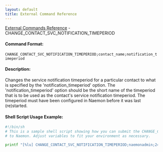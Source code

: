 ```yaml
---
layout: default
title: External Command Reference
---
```


<!--
************************************************
* AUTO GENERATED PAGE - USE ./update SCRIPT
************************************************
-->

<span class="glyphicon glyphicon-arrow-up"></span><a href="index.html"> External Commands Reference</a> - CHANGE_CONTACT_SVC_NOTIFICATION_TIMEPERIOD<br>

#### Command Format:

`CHANGE_CONTACT_SVC_NOTIFICATION_TIMEPERIOD;contact_name;notification_timeperiod`

#### Description:

Changes the service notification timeperiod for a particular contact to what is specified by the 'notification_timeperiod' option. The 'notification_timeperiod' option should be the short name of the timeperiod that is to be used as the contact's service notification timeperiod. The timeperiod must have been configured in Naemon before it was last (re)started.

#### Shell Script Usage Example:

```sh
#!/bin/sh
# This is a sample shell script showing how you can submit the CHANGE_CONTACT_SVC_NOTIFICATION_TIMEPERIOD command
# to Naemon. Adjust variables to fit your environment as necessary.

printf "[%lu] CHANGE_CONTACT_SVC_NOTIFICATION_TIMEPERIOD;naemonadmin;24x7\n" `date +%s` > /var/lib/naemon/naemon.cmd
```
